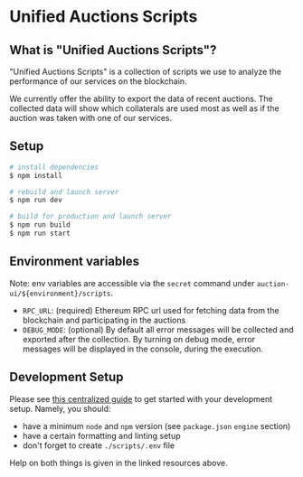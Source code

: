 # Unified Auctions Scripts

## What is "Unified Auctions Scripts"?

"Unified Auctions Scripts" is a collection of scripts we use to analyze the performance of our services on the blockchain.

We currently offer the ability to export the data of recent auctions. The collected data will show which collaterals are used most as well as if the auction was taken with one of our services.

## Setup

```bash
# install dependencies
$ npm install

# rebuild and launch server
$ npm run dev

# build for production and launch server
$ npm run build
$ npm run start
```

## Environment variables

Note: env variables are accessible via the `secret` command under `auction-ui/${environment}/scripts`.

- `RPC_URL`: (required) Ethereum RPC url used for fetching data from the blockchain and participating in the auctions
- `DEBUG_MODE`: (optional) By default all error messages will be collected and exported after the collection. By turning on debug mode, error messages will be displayed in the console, during the execution.

## Development Setup

Please see [this centralized guide](https://github.com/sidestream-tech/guides/blob/main/frontend-development/README.md)
to get started with your development setup. Namely, you should:

- have a minimum `node` and `npm` version (see `package.json` `engine` section)
- have a certain formatting and linting setup
- don't forget to create `./scripts/.env` file

Help on both things is given in the linked resources above.
